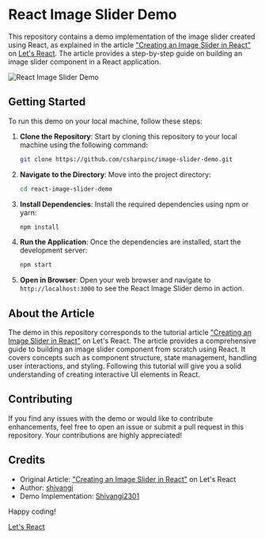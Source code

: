 
# React Image Slider Demo

This repository contains a demo implementation of the image slider created using React, as explained in the article ["Creating an Image Slider in React"](https://www.letsreact.org/create-image-slider-in-react/) on [Let's React](https://www.letsreact.org). The article provides a step-by-step guide on building an image slider component in a React application.

![React Image Slider Demo](demo.gif)

## Getting Started

To run this demo on your local machine, follow these steps:

1. **Clone the Repository**: Start by cloning this repository to your local machine using the following command:

   ```bash
   git clone https://github.com/csharpinc/image-slider-demo.git
   ```

2. **Navigate to the Directory**: Move into the project directory:

   ```bash
   cd react-image-slider-demo
   ```

3. **Install Dependencies**: Install the required dependencies using npm or yarn:

   ```bash
   npm install
   ```

4. **Run the Application**: Once the dependencies are installed, start the development server:

   ```bash
   npm start
   ```

5. **Open in Browser**: Open your web browser and navigate to `http://localhost:3000` to see the React Image Slider demo in action.

## About the Article

The demo in this repository corresponds to the tutorial article ["Creating an Image Slider in React"](https://www.letsreact.org/create-image-slider-in-react/) on Let's React. The article provides a comprehensive guide to building an image slider component from scratch using React. It covers concepts such as component structure, state management, handling user interactions, and styling. Following this tutorial will give you a solid understanding of creating interactive UI elements in React.

## Contributing

If you find any issues with the demo or would like to contribute enhancements, feel free to open an issue or submit a pull request in this repository. Your contributions are highly appreciated!

## Credits

- Original Article: ["Creating an Image Slider in React"](https://www.letsreact.org/create-image-slider-in-react/) on Let's React
- Author: [shivangi]( https://www.letsreact.org/author/shivangi-rajde/)
- Demo Implementation: [Shivangi2301]( https://github.com/Shivangi2301)

Happy coding!

[Let's React](https://www.letsreact.org)
